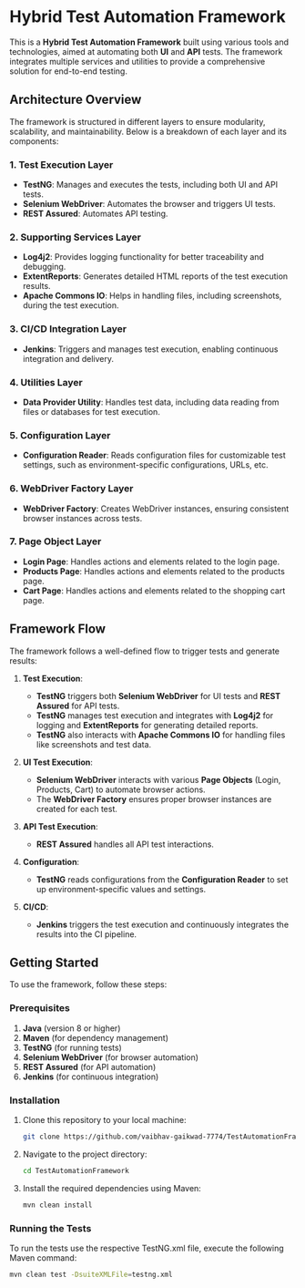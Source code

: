 # Hybrid Test Automation Framework

This is a **Hybrid Test Automation Framework** built using various tools and technologies, aimed at automating both **UI** and **API** tests. The framework integrates multiple services and utilities to provide a comprehensive solution for end-to-end testing.

## Architecture Overview

The framework is structured in different layers to ensure modularity, scalability, and maintainability. Below is a breakdown of each layer and its components:

### 1. **Test Execution Layer**
- **TestNG**: Manages and executes the tests, including both UI and API tests.
- **Selenium WebDriver**: Automates the browser and triggers UI tests.
- **REST Assured**: Automates API testing.

### 2. **Supporting Services Layer**
- **Log4j2**: Provides logging functionality for better traceability and debugging.
- **ExtentReports**: Generates detailed HTML reports of the test execution results.
- **Apache Commons IO**: Helps in handling files, including screenshots, during the test execution.

### 3. **CI/CD Integration Layer**
- **Jenkins**: Triggers and manages test execution, enabling continuous integration and delivery.

### 4. **Utilities Layer**
- **Data Provider Utility**: Handles test data, including data reading from files or databases for test execution.

### 5. **Configuration Layer**
- **Configuration Reader**: Reads configuration files for customizable test settings, such as environment-specific configurations, URLs, etc.

### 6. **WebDriver Factory Layer**
- **WebDriver Factory**: Creates WebDriver instances, ensuring consistent browser instances across tests.

### 7. **Page Object Layer**
- **Login Page**: Handles actions and elements related to the login page.
- **Products Page**: Handles actions and elements related to the products page.
- **Cart Page**: Handles actions and elements related to the shopping cart page.

## Framework Flow

The framework follows a well-defined flow to trigger tests and generate results:

1. **Test Execution**:
    - **TestNG** triggers both **Selenium WebDriver** for UI tests and **REST Assured** for API tests.
    - **TestNG** manages test execution and integrates with **Log4j2** for logging and **ExtentReports** for generating detailed reports.
    - **TestNG** also interacts with **Apache Commons IO** for handling files like screenshots and test data.

2. **UI Test Execution**:
    - **Selenium WebDriver** interacts with various **Page Objects** (Login, Products, Cart) to automate browser actions.
    - The **WebDriver Factory** ensures proper browser instances are created for each test.

3. **API Test Execution**:
    - **REST Assured** handles all API test interactions.

4. **Configuration**:
    - **TestNG** reads configurations from the **Configuration Reader** to set up environment-specific values and settings.

5. **CI/CD**:
    - **Jenkins** triggers the test execution and continuously integrates the results into the CI pipeline.

## Getting Started

To use the framework, follow these steps:

### Prerequisites

1. **Java** (version 8 or higher)
2. **Maven** (for dependency management)
3. **TestNG** (for running tests)
4. **Selenium WebDriver** (for browser automation)
5. **REST Assured** (for API automation)
6. **Jenkins** (for continuous integration)

### Installation

1. Clone this repository to your local machine:

    ```bash
    git clone https://github.com/vaibhav-gaikwad-7774/TestAutomationFramework.git
    ```

2. Navigate to the project directory:

    ```bash
    cd TestAutomationFramework
    ```

3. Install the required dependencies using Maven:

    ```bash
    mvn clean install
    ```

### Running the Tests

To run the tests use the respective TestNG.xml file, execute the following Maven command:

```bash
mvn clean test -DsuiteXMLFile=testng.xml
